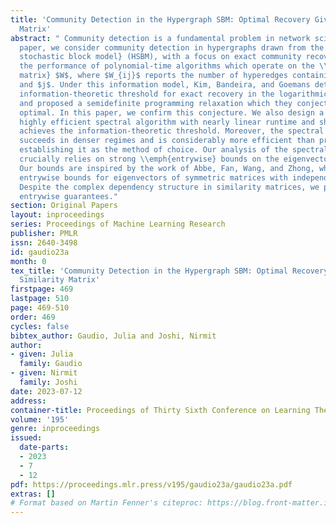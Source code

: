 ```yaml
---
title: 'Community Detection in the Hypergraph SBM: Optimal Recovery Given the Similarity
  Matrix'
abstract: " Community detection is a fundamental problem in network science. In this
  paper, we consider community detection in hypergraphs drawn from the \\emph{hypergraph
  stochastic block model} (HSBM), with a focus on exact community recovery. We study
  the performance of polynomial-time algorithms which operate on the \\emph{similarity
  matrix} $W$, where $W_{ij}$ reports the number of hyperedges containing both $i$
  and $j$. Under this information model, Kim, Bandeira, and Goemans determined the
  information-theoretic threshold for exact recovery in the logarithmic degree regime,
  and proposed a semidefinite programming relaxation which they conjectured to be
  optimal. In this paper, we confirm this conjecture. We also design a simple and
  highly efficient spectral algorithm with nearly linear runtime and show that it
  achieves the information-theoretic threshold. Moreover, the spectral algorithm also
  succeeds in denser regimes and is considerably more efficient than previous approaches,
  establishing it as the method of choice. Our analysis of the spectral algorithm
  crucially relies on strong \\emph{entrywise} bounds on the eigenvectors of $W$.
  Our bounds are inspired by the work of Abbe, Fan, Wang, and Zhong, who developed
  entrywise bounds for eigenvectors of symmetric matrices with independent entries.
  Despite the complex dependency structure in similarity matrices, we prove similar
  entrywise guarantees."
section: Original Papers
layout: inproceedings
series: Proceedings of Machine Learning Research
publisher: PMLR
issn: 2640-3498
id: gaudio23a
month: 0
tex_title: 'Community Detection in the Hypergraph SBM: Optimal Recovery Given the
  Similarity Matrix'
firstpage: 469
lastpage: 510
page: 469-510
order: 469
cycles: false
bibtex_author: Gaudio, Julia and Joshi, Nirmit
author:
- given: Julia
  family: Gaudio
- given: Nirmit
  family: Joshi
date: 2023-07-12
address: 
container-title: Proceedings of Thirty Sixth Conference on Learning Theory
volume: '195'
genre: inproceedings
issued:
  date-parts:
  - 2023
  - 7
  - 12
pdf: https://proceedings.mlr.press/v195/gaudio23a/gaudio23a.pdf
extras: []
# Format based on Martin Fenner's citeproc: https://blog.front-matter.io/posts/citeproc-yaml-for-bibliographies/
---
```

